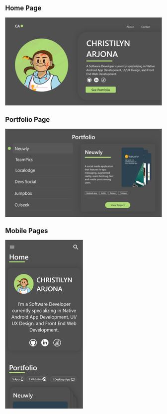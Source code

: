 <h2>Home Page</h2>

![](/public/home.png)

<h2>Portfolio Page</h2>

![](/public/portfolio.png)

<h2>Mobile Pages</h2>

<img src="public/Home_Mobile.png" alt="Home page mobile" width="250"/>
